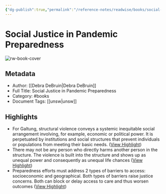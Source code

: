 ```yaml
---
{"dg-publish":true,"permalink":"/reference-notes/readwise/books/social-justice-in-pandemic-preparedness/"}
---
```


# Social Justice in Pandemic Preparedness

![rw-book-cover](https://readwise-assets.s3.amazonaws.com/static/images/article4.6bc1851654a0.png)

## Metadata
- Author: [[Debra DeBruin\|Debra DeBruin]]
- Full Title: Social Justice in Pandemic Preparedness
- Category: #books
- Document Tags: [[unsw\|unsw]]

## Highlights
- For Galtung, structural violence conveys a systemic inequitable social arrangement involving, for example, economic or political power. It is perpetuated by institutions and social structures that prevent individuals or populations from meeting their basic needs. ([View Highlight](https://read.readwise.io/read/01h41vzzeccjdy5207w0gqtckn))
- There may not be any person who directly harms another person in the structure. The violence is built into the structure and shows up as unequal power and consequently as unequal life chances ([View Highlight](https://read.readwise.io/read/01h41w0hzjqd6yb3r99nqthsgm))
- Preparedness efforts must address 2 types of barriers to access: socioeconomic and geographical. Both types of barriers raise justice concerns. Both can block or delay access to care and thus worsen outcomes ([View Highlight](https://read.readwise.io/read/01h4gg4xx145dpgxy9w6rve18s))
